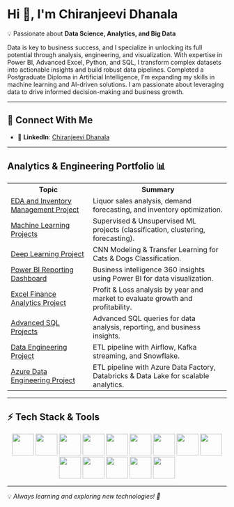 # **Hi 👋, I'm Chiranjeevi Dhanala**  

💡 Passionate about **Data Science, Analytics, and Big Data**  

Data is key to business success, and I specialize in unlocking its full potential through analysis, engineering, and visualization. With expertise in Power BI, Advanced Excel, Python, and SQL, I transform complex datasets into actionable insights and build robust data pipelines. Completed a Postgraduate Diploma in Artificial Intelligence, I’m expanding my skills in machine learning and AI-driven solutions. I am passionate about leveraging data to drive informed decision-making and business growth.

---

## **🌟 Connect With Me**
- 🔗 **LinkedIn**: [Chiranjeevi Dhanala](https://www.linkedin.com/in/chiranjeevidhanala/)

---

</head>
<body>
    <!-- ✅ Added ID for Back to Top to work -->
    <h2 id="top">Analytics & Engineering Portfolio 📊</h2>
    <table>
        <tr>
            <th>Topic</th>
            <th>Summary</th>
        </tr>
        <tr>
            <td><a href="https://github.com/Chirudc/EDA_and_Inventory_Management" target="_blank">EDA and Inventory Management Project</a></td>
            <td>Liquor sales analysis, demand forecasting, and inventory optimization.</td>
        </tr>
        <tr>
            <td><a href="https://github.com/Chirudc/Machine_Learning" target="_blank">Machine Learning Projects</a></td>
            <td>Supervised & Unsupervised ML projects (classification, clustering, forecasting).</td>
        </tr>
        <tr>
            <td><a href="https://github.com/Chirudc/Deep_learning" target="_blank">Deep Learning Project</a></td>
            <td>CNN Modeling & Transfer Learning for Cats & Dogs Classification.</td>
        <tr>
        <tr>
            <td><a href="https://github.com/Chirudc/Power_BI_Dashboard_for_BI-360/tree/main" target="_blank">Power BI Reporting Dashboard</a></td>
            <td>Business intelligence 360 insights using Power BI for data visualization.</td>
        <tr>
        <tr>
            <td><a href="https://github.com/Chirudc/Excel_Financial_Analytics_Project" target="_blank">Excel Finance Analytics Project</a></td>
            <td>Profit & Loss analysis by year and market to evaluate growth and profitability.</td>
        <tr>
        <tr>
            <td><a href="https://github.com/Chirudc/Advanced_SQL_for_Business_Intelligence" target="_blank">Advanced SQL Projects</a></td>
            <td>Advanced SQL queries for data analysis, reporting, and business insights.</td>
        <tr>
        <tr>
            <td><a href="https://github.com/Chirudc/Data_Engineering" target="_blank">Data Engineering Project</a></td>
            <td>ETL pipeline with Airflow, Kafka streaming, and Snowflake.</td>
        <tr>
        <tr>
            <td><a href="https://github.com/Chirudc/End_to_End_Azure_Data_Engineering_Medallion_Architecture_Project">Azure Data Engineering Project</a></td>
            <td>ETL pipeline with Azure Data Factory, Databricks & Data Lake for scalable analytics.</td>
        <tr>
        </tr>
    </table>
    
</body>
</html>

---

## **⚡ Tech Stack & Tools**  
<p align="center">
  <img src="https://cdn.jsdelivr.net/gh/devicons/devicon/icons/python/python-original.svg" width="50" height="50"/>
  <img src="https://cdn.jsdelivr.net/gh/devicons/devicon/icons/numpy/numpy-original.svg" width="50" height="50"/>
  <img src="https://cdn.jsdelivr.net/gh/devicons/devicon/icons/scikitlearn/scikitlearn-original.svg" width="50" height="50"/>
  <img src="https://cdn.jsdelivr.net/gh/devicons/devicon/icons/vscode/vscode-original.svg" width="50" height="50"/>
  <img src="https://cdn.worldvectorlogo.com/logos/power-bi-1.svg" width="50" height="50"/>
  <img src="https://www.pcworld.com/wp-content/uploads/2023/04/microsoft_excel_logo_primary_resized2-100726640-orig-7.jpg?resize=1024%2C685&quality=50&strip=all" width="50" height="50"/>
  <img src="https://cdn.jsdelivr.net/gh/devicons/devicon/icons/mysql/mysql-original.svg" width="50" height="50"/>
  <img src="https://cdn.jsdelivr.net/gh/devicons/devicon/icons/microsoftsqlserver/microsoftsqlserver-plain.svg" width="50" height="50"/>
  <img src="https://cdn.jsdelivr.net/gh/devicons/devicon/icons/apachekafka/apachekafka-original.svg" width="50" height="50"/>
  <img src="https://cdn.jsdelivr.net/gh/devicons/devicon/icons/azure/azure-original.svg" width="50" height="50"/>
  <img src="https://cdn.jsdelivr.net/gh/devicons/devicon/icons/googlecloud/googlecloud-original.svg" width="50" height="50"/>
  <img src="https://cdn.jsdelivr.net/gh/devicons/devicon/icons/tensorflow/tensorflow-original.svg" width="50" height="50"/>
  <img src="https://cdn.jsdelivr.net/gh/devicons/devicon/icons/pytorch/pytorch-original.svg" width="50" height="50"/>
  <img src="https://cdn.jsdelivr.net/gh/devicons/devicon/icons/linux/linux-original.svg" width="50" height="50"/>
</p>

---

💡 *Always learning and exploring new technologies! 🚀*


